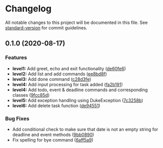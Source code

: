# Changelog

All notable changes to this project will be documented in this file. See [standard-version](https://github.com/conventional-changelog/standard-version) for commit guidelines.

## 0.1.0 (2020-08-17)


### Features

* **level1:** Add greet, echo and exit functionality ([de60fe6](https://github.com/therizhao/ip/commit/de60fe69a835ac6f41a3a40cd41b968d06639c45))
* **level2:** Add list and add commands ([ee8bd8f](https://github.com/therizhao/ip/commit/ee8bd8fb91444b8fb4015e451e667870caa79d8b))
* **level3:** Add done command ([c28d3fe](https://github.com/therizhao/ip/commit/c28d3fe98b0d0bbbf85fd6799dfd2fcd71b95e0b))
* **level4:** Add input processing for task added  ([fa2b191](https://github.com/therizhao/ip/commit/fa2b19161190676df1ef50646435ff6a94165647))
* **level4:** Add todo, event & deadline commands and corresponding classes ([9fcc85d](https://github.com/therizhao/ip/commit/9fcc85dd2233641242b571190eb969fa1c7d89dc))
* **level5:** Add exception handling using DukeException ([7c3258b](https://github.com/therizhao/ip/commit/7c3258b708be13c8d7f5e22f24d3a55fff380ab0))
* **level6:** Add delete task function ([de94551](https://github.com/therizhao/ip/commit/de94551b18ddd63dbed9205f840521cd40a662ef))


### Bug Fixes

* Add conditional check to make sure that date is not an empty string for deadline and event methods ([9bb0890](https://github.com/therizhao/ip/commit/9bb0890ebb44f119b697561d4fd19bb55f5b513a))
* Fix spelling for bye command ([6aff5a9](https://github.com/therizhao/ip/commit/6aff5a9dfdcf7a2f65e88e754971265ce8ea46f6))
